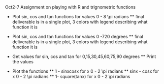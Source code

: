 Oct2-7 Assignment on playing with R and trignometric functions

* Plot sin, cos and tan functions for values 0 - 8 \pi radians
 ** final deliverable is in a single plot, 3 colors with legend describing what function it is

* Plot sin, cos and tan functions for values 0 -720 degrees
 ** final deliverable is in a single plot, 3 colors with legend describing what function it is

* Get values for sin, cos and tan for 0,15,30,45,60,75,90 degrees
 ** Print the values

* Plot the functions
 ** 1 - sinxcosx for x 0 - 2 \pi radians
 ** sinx - cosx for x 0 - 2 \pi radians
 ** 1- square(tanx) for x 0 - 2 \pi radians
 


